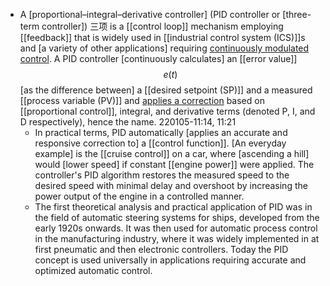 - A [proportional–integral–derivative controller] (PID controller or [three-term controller]) 三项 is a [[control loop]] mechanism employing [[feedback]] that is widely used in [[industrial control system (ICS)]]s and [a variety of other applications] requiring [continuously modulated control](((vu6SV1d_4))). A PID controller [continuously calculates] an [[error value]] $${\displaystyle e(t)}$$ [as the difference between] a [[desired setpoint (SP)]] and a measured [[process variable (PV)]] and [applies a correction]([[correction]]) based on [[proportional control]], integral, and derivative terms (denoted P, I, and D respectively), hence the name.
220105-11:14, 11:21
    - In practical terms, PID automatically [applies an accurate and responsive correction to] a [[control function]]. [An everyday example] is the [[cruise control]] on a car, where [ascending a hill] would [lower speed] if constant [[engine power]] were applied. The controller's PID algorithm restores the measured speed to the desired speed with minimal delay and overshoot by increasing the power output of the engine in a controlled manner.
    - The first theoretical analysis and practical application of PID was in the field of automatic steering systems for ships, developed from the early 1920s onwards. It was then used for automatic process control in the manufacturing industry, where it was widely implemented in at first pneumatic and then electronic controllers. Today the PID concept is used universally in applications requiring accurate and optimized automatic control.
